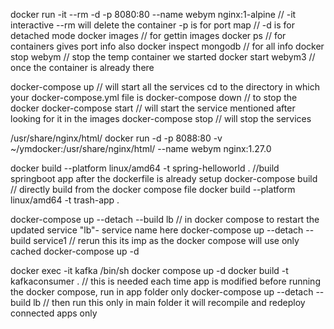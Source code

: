 docker run -it --rm -d -p 8080:80 --name webym nginx:1-alpine      // -it interactive --rm will delete the container -p is for port map
// -d is for detached mode
docker images	// for gettin images 
docker ps     // for containers gives port info also
docker inspect mongodb // for all info
docker stop webym // stop the temp container we started 
docker start webym3 	// once the container is already there

docker-compose up  // will start all the services cd to the directory in which your docker-compose.yml file is
docker-compose down // to stop the docker 
docker-compose start 	// will start the service mentioned after looking for it in the images
docker-compose stop 	// will stop the services 

/usr/share/nginx/html/
docker run -d -p 8088:80 -v ~/ymdocker:/usr/share/nginx/html/ --name webym nginx:1.27.0

docker build --platform linux/amd64 -t spring-helloworld .		//build springboot app after the dockerfile is already setup
docker-compose build	// directly build from the docker compose file
docker build --platform linux/amd64 -t trash-app .

docker-compose up --detach --build lb 	// in docker compose to restart the updated service "lb"- service name here
docker-compose up --detach --build service1	// rerun this its imp as the docker compose will use only cached
docker-compose up -d 

docker exec -it kafka /bin/sh
docker compose up -d
docker build -t kafkaconsumer .			// this is needed each time app is modified before running the docker compose, run in app folder only
docker-compose up --detach --build lb // then run this only in main folder it will recompile and redeploy connected apps only
